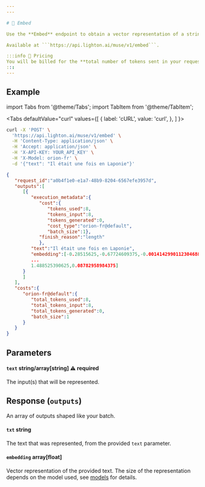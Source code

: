 ```yaml
---
---

# 🔢 Embed

Use the **Embed** endpoint to obtain a vector representation of a string (see [embeddings](/home/concepts#embeddings)). 

Available at ```https://api.lighton.ai/muse/v1/embed```.

:::info 💸️ Pricing
You will be billed for the **total number of tokens sent in your request**.
:::
---
```


## Example

import Tabs from '@theme/Tabs';
import TabItem from '@theme/TabItem';

<Tabs
defaultValue="curl"
values={[
{ label: 'cURL', value: 'curl', },
]
}>

<TabItem value="curl">

```bash title="Request"
curl -X 'POST' \
  'https://api.lighton.ai/muse/v1/embed' \
  -H 'Content-Type: application/json' \
  -H 'Accept: application/json' \
  -H 'X-API-KEY: YOUR_API_KEY' \
  -H 'X-Model: orion-fr' \
  -d '{"text": "Il était une fois en Laponie"}'
```

</TabItem>

</Tabs>

```json title="Response (JSON)"
{
   "request_id":"a0b4f1e0-e1a7-48b9-8204-6567efe3957d",
   "outputs":[
      [{
         "execution_metadata":{
            "cost":{
               "tokens_used":8,
               "tokens_input":8,
               "tokens_generated":0,
               "cost_type":"orion-fr@default",
               "batch_size":1},
            "finish_reason":"length"
            },
         "text":"Il était une fois en Laponie",
         "embedding":[-0.28515625,-0.67724609375,-0.0014142990112304688,2.421875,
         ...
         1.488525390625,0.08782958984375]
      }
      ]
   ],
   "costs":{
      "orion-fr@default":{
         "total_tokens_used":8,
         "total_tokens_input":8,
         "total_tokens_generated":0,
         "batch_size":1
      }
   }
}
```

## Parameters

#### `text` <span class="param-types">string/array[string]</span> <span class="param-warning">⚠️ required</span>

The input(s) that will be represented.

## Response (`outputs`)

An array of outputs shaped like your batch.

#### `txt` <span class="param-types">string</span>

The text that was represented, from the provided `text` parameter.

#### `embedding` <span class="param-types">array[float]</span>

Vector representation of the provided text. The size of the representation depends on the model used, see [models](/api/models) for details.
